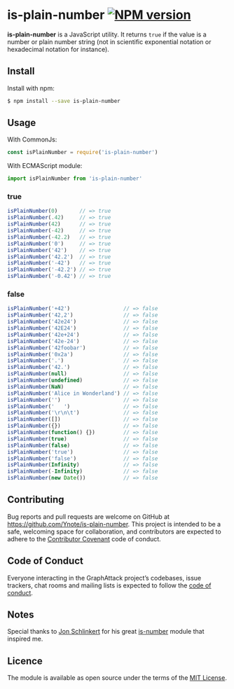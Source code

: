 # is-plain-number [![NPM version](https://img.shields.io/npm/v/is-plain-number.svg?style=flat)](https://www.npmjs.com/package/is-number)

**is-plain-number** is a JavaScript utility. It returns `true` if the value
is a number or plain number string (not in scientific exponential notation or
hexadecimal notation for instance).

## Install

Install with npm:
```sh
$ npm install --save is-plain-number
```

## Usage

With CommonJs:
```js
const isPlainNumber = require('is-plain-number')
```

With ECMAScript module:
```js
import isPlainNumber from 'is-plain-number'
```

### true
```js
isPlainNumber(0)       // => true
isPlainNumber(.42)     // => true
isPlainNumber(42)      // => true
isPlainNumber(-42)     // => true
isPlainNumber(-42.2)   // => true
isPlainNumber('0')     // => true
isPlainNumber('42')    // => true
isPlainNumber('42.2')  // => true
isPlainNumber('-42')   // => true
isPlainNumber('-42.2') // => true
isPlainNumber('-0.42') // => true
```

### false
```js
isPlainNumber('+42')                 // => false
isPlainNumber('42,2')                // => false
isPlainNumber('42e24')               // => false
isPlainNumber('42E24')               // => false
isPlainNumber('42e+24')              // => false
isPlainNumber('42e-24')              // => false
isPlainNumber('42foobar')            // => false
isPlainNumber('0x2a')                // => false
isPlainNumber('.')                   // => false
isPlainNumber('42.')                 // => false
isPlainNumber(null)                  // => false
isPlainNumber(undefined)             // => false
isPlainNumber(NaN)                   // => false
isPlainNumber('Alice in Wonderland') // => false
isPlainNumber('')                    // => false
isPlainNumber('   ')                 // => false
isPlainNumber('\r\n\t')              // => false
isPlainNumber([])                    // => false
isPlainNumber({})                    // => false
isPlainNumber(function() {})         // => false
isPlainNumber(true)                  // => false
isPlainNumber(false)                 // => false
isPlainNumber('true')                // => false
isPlainNumber('false')               // => false
isPlainNumber(Infinity)              // => false
isPlainNumber(-Infinity)             // => false
isPlainNumber(new Date())            // => false
```

## Contributing

Bug reports and pull requests are welcome on GitHub at
https://github.com/Ynote/is-plain-number. This project is intended to be a safe,
welcoming space for collaboration, and contributors are expected to adhere to
the [Contributor Covenant](http://contributor-covenant.org) code of conduct.

## Code of Conduct

Everyone interacting in the GraphAttack project’s codebases, issue trackers,
chat rooms and mailing lists is expected to follow the
[code of conduct](https://github.com/Ynote/is-plain-number/blob/master/CODE_OF_CONDUCT.md).

## Notes

Special thanks to [Jon Schlinkert](https://github.com/jonschlinkert/) for his
great [is-number](https://github.com/jonschlinkert/is-number) module that
inspired me.

## Licence

The module is available as open source under the terms of the [MIT
License](LICENSE.md).
